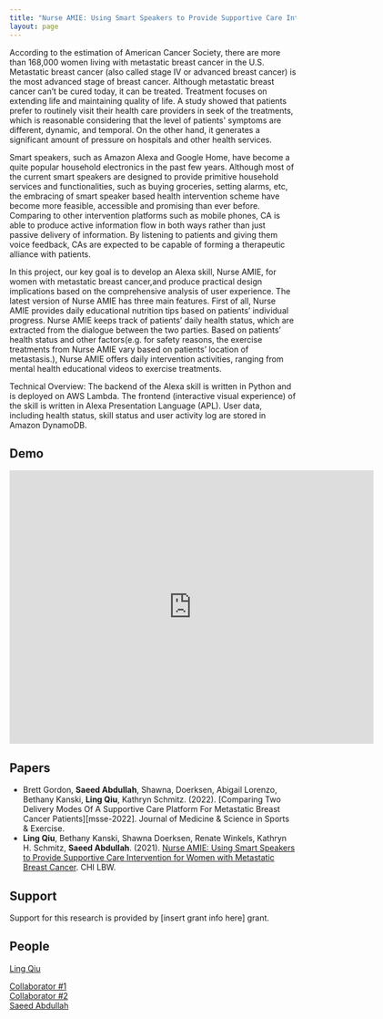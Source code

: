 ```yaml
---
title: "Nurse AMIE: Using Smart Speakers to Provide Supportive Care Intervention for Women with Metastatic Breast Cancer" # TODO: review project title
layout: page
---
```


<div class="row">
    <div class="col-md-12">
        <div class="col-xs-offset-1 col-md-10">
            <!-- TODO: find header image (at least 1000 x 527)
                Note: Please be mindful of licensing permissions. The Noun Project (https://thenounproject.com/),
                FreePik (https://www.freepik.com/) and Adobe Stock (https://stock.adobe.com/) are great places to start!
                Google Image results licensed under Creative Commons are also acceptable.
            -->
        </div>
    </div>
</div>

<!-- TODO: review description of project & add external links as needed -->

According to the estimation of American Cancer Society, there are more than 168,000 women living with metastatic breast cancer in the U.S. Metastatic breast cancer (also called stage IV or advanced breast cancer) is the most advanced stage of breast cancer. Although metastatic breast cancer can’t be cured today, it can be treated. Treatment focuses on extending life and maintaining quality of life. A study showed that patients prefer to routinely visit their health care providers in seek of the treatments, which is reasonable considering that the level of patients' symptoms are different, dynamic, and temporal. On the other hand, it generates a significant amount of pressure on hospitals and other health services.

Smart speakers, such as Amazon Alexa and Google Home, have become a quite popular household electronics in the past few years. Although most of the current smart speakers are designed to provide primitive household services and functionalities, such as buying groceries, setting alarms, etc, the embracing of smart speaker based health intervention scheme have become more feasible, accessible and promising than ever before. Comparing to other intervention platforms such as mobile phones, CA is able to produce active information flow in both ways rather than just passive delivery of information. By listening to patients and giving them voice feedback, CAs are expected to be capable of forming a therapeutic alliance with patients.

In this project, our key goal is to develop an Alexa skill, Nurse AMIE, for women with metastatic breast cancer,and produce practical design implications based on the comprehensive analysis of user experience. The latest version of Nurse AMIE has three main features. First of all, Nurse AMIE provides daily educational nutrition tips based on patients’ individual progress. Nurse AMIE keeps track of patients’ daily health status, which are extracted from the dialogue between the two parties. Based on patients’ health status and other factors(e.g. for safety reasons, the exercise treatments from Nurse AMIE vary based on patients’ location of metastasis.), Nurse AMIE offers daily intervention activities, ranging from mental health educational videos to exercise treatments.

Technical Overview: The backend of the Alexa skill is written in Python and is deployed on AWS Lambda. The frontend (interactive visual experience) of the skill is written in Alexa Presentation Language (APL). User data, including health status, skill status and user activity log are stored in Amazon DynamoDB.

## Demo ##
<iframe width="640" height="480" src="https://www.youtube.com/embed/4pKBvTatb9M" frameborder="0" allow="autoplay; encrypted-media" allowfullscreen=""></iframe>

## Papers ##
<!-- TODO: review list of publications -->

* Brett Gordon, **Saeed Abdullah**, Shawna, Doerksen, Abigail Lorenzo, Bethany Kanski, **Ling Qiu**, Kathryn Schmitz. (2022).
[Comparing Two Delivery Modes Of A Supportive Care Platform For Metastatic Breast Cancer Patients][msse-2022].
Journal of Medicine & Science in Sports & Exercise.
* **Ling Qiu**, Bethany Kanski, Shawna Doerksen, Renate Winkels, Kathryn H. Schmitz, **Saeed Abdullah**. (2021).
[Nurse AMIE: Using Smart Speakers to Provide Supportive Care Intervention for Women with Metastatic Breast Cancer][chi-lbw-2021]. CHI LBW.

## Support ##
<!-- TODO: list funding sources (if applicable) -->

Support for this research is provided by [insert grant info here] grant.

## People ##

[Ling Qiu](https://lingqiu3.github.io)  
<!-- TODO: list project team members w/ links to personal websites -->
[Collaborator #1](/404.markdown)  
[Collaborator #2](/404.markdown)  
[Saeed Abdullah](https://saeedabdullah.com)

[msse=2022]: /404.markdown
[chi-lbw-2021]: /files/pubs/ling-nurse-amie-lbw-2021.pdf